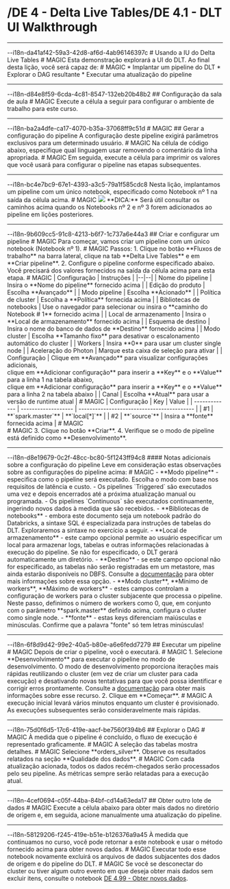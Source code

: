 # /DE 4 - Delta Live Tables/DE 4.1 - DLT UI Walkthrough
<hr>--i18n-da41af42-59a3-42d8-af6d-4ab96146397c
# Usando a IU do Delta Live Tables
# MAGIC
Esta demonstração explorará a UI do DLT. Ao final desta lição, você será capaz de: 
# MAGIC
* Implantar um pipeline do DLT
* Explorar o DAG resultante
* Executar uma atualização do pipeline

<hr>--i18n-d84e8f59-6cda-4c81-8547-132eb20b48b2
## Configuração da sala de aula
# MAGIC
Execute a célula a seguir para configurar o ambiente de trabalho para este curso.

<hr>--i18n-ba2a4dfe-ca17-4070-b35a-37068ff9c51d
# MAGIC
## Gerar a configuração do pipeline
A configuração deste pipeline exigirá parâmetros exclusivos para um determinado usuário.
# MAGIC
Na célula de código abaixo, especifique qual linguagem usar removendo o comentário da linha apropriada.
# MAGIC
Em seguida, execute a célula para imprimir os valores que você usará para configurar o pipeline nas etapas subsequentes.

<hr>--i18n-bc4e7bc9-67e1-4393-a3c5-79a1f585cdc8
Nesta lição, implantamos um pipeline com um único notebook, especificado como Notebook nº 1 na saída da célula acima. 
# MAGIC
<img src="https://files.training.databricks.com/images/icon_hint_24.png"> **DICA:**  Será útil consultar os caminhos acima quando os Notebooks nº 2 e nº 3 forem adicionados ao pipeline em lições posteriores.

<hr>--i18n-9b609cc5-91c8-4213-b6f7-1c737a6e44a3
## Criar e configurar um pipeline
# MAGIC
Para começar, vamos criar um pipeline com um único notebook (Notebook nº 1).
# MAGIC
Passos:
1. Clique no botão **Fluxos de trabalho** na barra lateral, clique na tab **Delta Live Tables** e em **Criar pipeline**. 
2. Configure o pipeline conforme especificado abaixo. Você precisará dos valores fornecidos na saída da célula acima para esta etapa.
# MAGIC
| Configuração | Instruções |
|--|--|
| Nome do pipeline | Insira o **Nome do pipeline** fornecido acima |
| Edição do produto | Escolha **Avançado** |
| Modo pipeline | Escolha **Acionado** |
| Política de cluster | Escolha a **Política** fornecida acima |
| Bibliotecas de notebooks | Use o navegador para selecionar ou insira o **caminho do Notebook # 1** fornecido acima |
| Local de armazenamento | Insira o **Local de armazenamento** fornecido acima |
| Esquema de destino | Insira o nome do banco de dados de **Destino** fornecido acima |
| Modo cluster | Escolha **Tamanho fixo** para desativar o escalonamento automático do cluster |
| Workers | Insira **0** para usar um cluster single node |
| Aceleração do Photon | Marque esta caixa de seleção para ativar |
| Configuração | Clique em **Avançado** para visualizar configurações adicionais,<br>clique em **Adicionar configuração** para inserir a **Key** e o **Value** para a linha 1 na tabela abaixo,<br>clique em **Adicionar configuração** para inserir a **Key** e o **Value** para a linha 2 na tabela abaixo |
| Canal | Escolha **Atual** para usar a versão de runtime atual |
# MAGIC
| Configuração | Key                 | Value                                      |
| ------------- | ------------------- | ------------------------------------------ |
| #1            | **`spark.master`**  | **`local[*]`**                             |
| #2            | **`source`** | Insira a **fonte** fornecida acima |
# MAGIC
<br>
# MAGIC
3. Clique no botão **Criar**.
4. Verifique se o modo de pipeline está definido como **Desenvolvimento**.

<hr>--i18n-d8e19679-0c2f-48cc-bc80-5f1243ff94c8
#### Notas adicionais sobre a configuração do pipeline
Leve em consideração estas observações sobre as configurações do pipeline acima:
# MAGIC
- **Modo pipeline** - especifica como o pipeline será executado. Escolha o modo com base nos requisitos de latência e custo.
  - Os pipelines `Triggered` são executados uma vez e depois encerrados até a próxima atualização manual ou programada.
  - Os pipelines `Continuous` são executados continuamente, ingerindo novos dados à medida que são recebidos.
- **Bibliotecas de notebooks** - embora este documento seja um notebook padrão do Databricks, a sintaxe SQL é especializada para instruções de tabelas do DLT. Exploraremos a sintaxe no exercício a seguir.
- **Local de armazenamento** - este campo opcional permite ao usuário especificar um local para armazenar logs, tabelas e outras informações relacionadas à execução do pipeline. Se não for especificado, o DLT gerará automaticamente um diretório.
- **Destino** - se este campo opcional não for especificado, as tabelas não serão registradas em um metastore, mas ainda estarão disponíveis no DBFS. Consulte a <a href="https://docs.databricks.com/data-engineering/delta-live-tables/delta-live-tables-user-guide.html#publish-tables" target="_blank">documentação</a> para obter mais informações sobre essa opção.
- **Modo cluster**, **Mínimo de workers**, **Máximo de workers** - estes campos controlam a configuração de workers para o cluster subjacente que processa o pipeline. Neste passo, definimos o número de workers como 0, que, em conjunto com o parâmetro **spark.master** definido acima, configura o cluster como single node.
- **fonte** - estas keys diferenciam maiúsculas e minúsculas. Confirme que a palavra "fonte" só tem letras minúsculas!

<hr>--i18n-6f8d9d42-99e2-40a5-b80e-a6e6fedd7279
## Executar um pipeline
# MAGIC
Depois de criar o pipeline, você o executará.
# MAGIC
1. Selecione **Desenvolvimento** para executar o pipeline no modo de desenvolvimento. O modo de desenvolvimento proporciona iterações mais rápidas reutilizando o cluster (em vez de criar um cluster para cada execução) e desativando novas tentativas para que você possa identificar e corrigir erros prontamente. Consulte a <a href="https://docs.databricks.com/data-engineering/delta-live-tables/delta-live-tables-user-guide.html#optimize-execution" target="_blank">documentação</a> para obter mais informações sobre esse recurso.
2. Clique em **Começar**.
# MAGIC
A execução inicial levará vários minutos enquanto um cluster é provisionado. As execuções subsequentes serão consideravelmente mais rápidas.

<hr>--i18n-75d0f6d5-17c6-419e-aacf-be7560f394b6
## Explorar o DAG
# MAGIC
À medida que o pipeline é concluído, o fluxo de execução é representado graficamente. 
# MAGIC
A seleção das tabelas mostra detalhes.
# MAGIC
Selecione **orders_silver**. Observe os resultados relatados na seção **Qualidade dos dados**. 
# MAGIC
Com cada atualização acionada, todos os dados recém-chegados serão processados pelo seu pipeline. As métricas sempre serão relatadas para a execução atual.

<hr>--i18n-4cef0694-c05f-44ba-84bf-cd14a63eda17
## Obter outro lote de dados
# MAGIC
Execute a célula abaixo para obter mais dados no diretório de origem e, em seguida, acione manualmente uma atualização do pipeline.

<hr>--i18n-58129206-f245-419e-b51e-b126376a9a45
À medida que continuamos no curso, você pode retornar a este notebook e usar o método fornecido acima para obter novos dados.
# MAGIC
Executar todo esse notebook novamente excluirá os arquivos de dados subjacentes dos dados de origem e do pipeline do DLT. 
# MAGIC
Se você se desconectar do cluster ou tiver algum outro evento em que deseja obter mais dados sem excluir itens, consulte o notebook <a href="$./DE 4.99 - Land New Data" target="_blank">DE 4.99 - Obter novos dados</a>.
